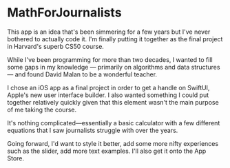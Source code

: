 # MathForJournalists

This app is an idea that's been simmering for a few years but I've never bothered to actually code it. I'm finally putting it together as the final project in Harvard's superb CS50 course.

While I've been programming for more than two decades, I wanted to fill some gaps in my knowledge — primarily on algorithms and data structures — and found David Malan to be a wonderful teacher. 

I chose an iOS app as a final project in order to get a handle on SwiftUI, Apple's new user interface builder. I also wanted something I could put together relatively quickly given that this element wasn't the main purpose of me taking the course.

It's nothing complicated—essentially a basic calculator with a few different equations that I saw journalists struggle with over the years.

Going forward, I'd want to style it better, add some more nifty experiences such as the slider, add more text examples. I'll also get it onto the App Store.
